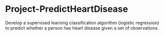 # Project-PredictHeartDisease
Develop a supervised learning classification algorithm (logistic regression) to predict whether a person has heart disease given a set of observations.
